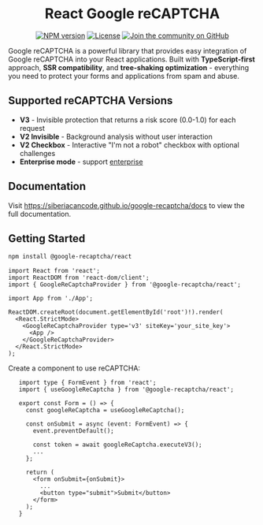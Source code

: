 <div align="center">
  <h1>React Google reCAPTCHA</h1>

<a href="https://www.npmjs.com/package/@google-recaptcha/react"><img alt="NPM version" src="https://img.shields.io/npm/v/@google-recaptcha/react.svg?style=for-the-badge&labelColor=000000"></a>
<a href="https://github.com/siberiacancode/google-recaptcha/blob/main/LICENSE"><img alt="License" src="https://img.shields.io/npm/l/@google-recaptcha/react.svg?style=for-the-badge&labelColor=000000"></a>
<a href="https://github.com/siberiacancode/google-recaptcha/discussions"><img alt="Join the community on GitHub" src="https://img.shields.io/badge/Join%20the%20community-blueviolet.svg?style=for-the-badge&logo=React&labelColor=000000&logoWidth=20"></a>

</div>

Google reCAPTCHA is a powerful library that provides easy integration of Google reCAPTCHA into your React applications. Built with **TypeScript-first** approach, **SSR compatibility**, and **tree-shaking optimization** - everything you need to protect your forms and applications from spam and abuse.

## Supported reCAPTCHA Versions

- **V3** - Invisible protection that returns a risk score (0.0-1.0) for each request
- **V2 Invisible** - Background analysis without user interaction
- **V2 Checkbox** - Interactive "I'm not a robot" checkbox with optional challenges
- **Enterprise mode** - support [enterprise](https://cloud.google.com/recaptcha/docs/overview)

## Documentation

Visit https://siberiacancode.github.io/google-recaptcha/docs to view the full documentation.

## Getting Started

```bash
npm install @google-recaptcha/react
```

```tsx
import React from 'react';
import ReactDOM from 'react-dom/client';
import { GoogleReCaptchaProvider } from '@google-recaptcha/react';

import App from './App';

ReactDOM.createRoot(document.getElementById('root')!).render(
  <React.StrictMode>
    <GoogleReCaptchaProvider type='v3' siteKey='your_site_key'>
      <App />
    </GoogleReCaptchaProvider>
  </React.StrictMode>
);
```

Create a component to use reCAPTCHA:

```tsx
   import type { FormEvent } from 'react';
   import { useGoogleReCaptcha } from '@google-recaptcha/react';

   export const Form = () => {
     const googleReCaptcha = useGoogleReCaptcha();

     const onSubmit = async (event: FormEvent) => {
       event.preventDefault();

       const token = await googleReCaptcha.executeV3();
       ...
     };

     return (
       <form onSubmit={onSubmit}>
         ...
         <button type="submit">Submit</button>
       </form>
     );
   }
```
